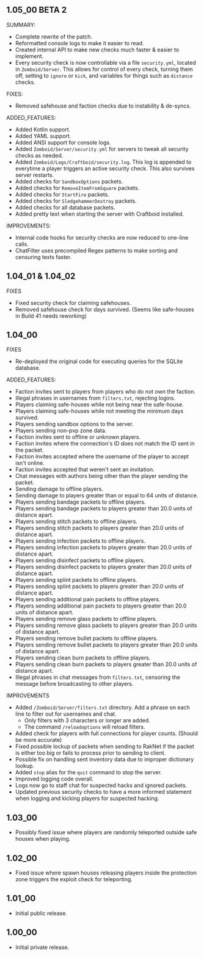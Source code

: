 ## 1.05_00 BETA 2

SUMMARY:

- Complete rewrite of the patch.
- Reformatted console logs to make it easier to read.
- Created internal API to make new checks much faster & easier to implement.
- Every security check is now controllable via a file `security.yml`, located in `Zomboid/Server`. This allows for
  control of every check, turning them off, setting to `ignore` or `kick`, and variables for things such as `distance`
  checks.

FIXES:

- Removed safehouse and faction checks due to instability & de-syncs.

ADDED_FEATURES:

- Added Kotlin support.
- Added YAML support.
- Added ANSI support for console logs.
- Added `Zomboid/Server/security.yml` for servers to tweak all security checks as needed.
- Added `Zomboid/Logs/Craftboid/security.log`. This log is appended to everytime a player triggers an active security
  check. This also survives server restarts.
- Added checks for `SandboxOptions` packets.
- Added checks for `RemoveItemFromSquare` packets.
- Added checks for `StartFire` packets.
- Added checks for `SledgehammerDestroy` packets.
- Added checks for all database packets.
- Added pretty text when starting the server with Craftboid installed.

IMPROVEMENTS:

- Internal code hooks for security checks are now reduced to one-line calls.
- ChatFilter uses precompiled Regex patterns to make sorting and censuring texts faster.

## 1.04_01 & 1.04_02

FIXES

- Fixed security check for claiming safehouses.
- Removed safehouse check for days survived. (Seems like safe-houses in Build 41 needs reworking)

## 1.04_00

FIXES

- Re-deployed the original code for executing queries for the SQLite database.

ADDED_FEATURES:

- Faction invites sent to players from players who do not own the faction.
- Illegal phrases in usernames from `filters.txt`, rejecting logins.
- Players claiming safe-houses while not being near the safe-house.
- Players claiming safe-houses while not meeting the minimum days survived.
- Players sending sandbox options to the server.
- Players sending non-pvp zone data.
- Faction invites sent to offline or unknown players.
- Faction invites where the connection's ID does not match the ID sent in the packet.
- Faction invites accepted where the username of the player to accept isn't online.
- Faction invites accepted that weren't sent an invitation.
- Chat messages with authors being other than the player sending the packet.
- Sending damage to offline players.
- Sending damage to players greater than or equal to 64 units of distance.
- Players sending bandage packets to offline players.
- Players sending bandage packets to players greater than 20.0 units of distance apart.
- Players sending stitch packets to offline players.
- Players sending stitch packets to players greater than 20.0 units of distance apart.
- Players sending infection packets to offline players.
- Players sending infection packets to players greater than 20.0 units of distance apart.
- Players sending disinfect packets to offline players.
- Players sending disinfect packets to players greater than 20.0 units of distance apart.
- Players sending splint packets to offline players.
- Players sending splint packets to players greater than 20.0 units of distance apart.
- Players sending additional pain packets to offline players.
- Players sending additional pain packets to players greater than 20.0 units of distance apart.
- Players sending remove glass packets to offline players.
- Players sending remove glass packets to players greater than 20.0 units of distance apart.
- Players sending remove bullet packets to offline players.
- Players sending remove bullet packets to players greater than 20.0 units of distance apart.
- Players sending clean burn packets to offline players.
- Players sending clean burn packets to players greater than 20.0 units of distance apart.
- Illegal phrases in chat messages from `filters.txt`, censoring the message before broadcasting to other players.

IMPROVEMENTS

- Added `/Zomboid/Server/filters.txt` directory. Add a phrase on each line to filter out for usernames and chat.
    - Only filters with 3 characters or longer are added.
    - The command `/reloadoptions` will reload filters.
- Added check for players with full connections for player counts. (Should be more accurate)
- Fixed possible lockup of packets when sending to RakNet if the packet is either too big or fails to process prior to
  sending to client.
- Possible fix on handling sent inventory data due to improper dictionary lookup.
- Added `stop` alias for the `quit` command to stop the server.
- Improved logging code overall.
- Logs now go to staff chat for suspected hacks and ignored packets.
- Updated previous security checks to have a more informed statement when logging and kicking players for suspected
  hacking.

## 1.03_00

- Possibly fixed issue where players are randomly teleported outside safe houses when playing.

## 1.02_00

- Fixed issue where spawn houses releasing players inside the protection zone triggers the exploit check for
  teleporting.

## 1.01_00

- Initial public release.

## 1.00_00

- Initial private release.
